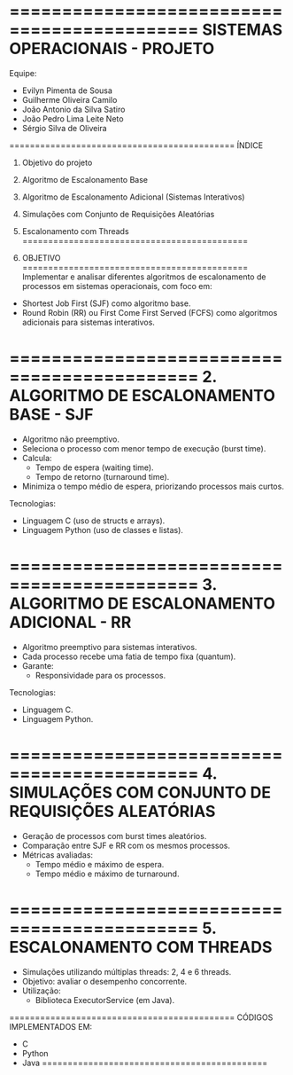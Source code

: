 ============================================
  SISTEMAS OPERACIONAIS - PROJETO
============================================

Equipe:
- Evilyn Pimenta de Sousa
- Guilherme Oliveira Camilo
- João Antonio da Silva Satiro
- João Pedro Lima Leite Neto
- Sérgio Silva de Oliveira

============================================
ÍNDICE
1. Objetivo do projeto
2. Algoritmo de Escalonamento Base
3. Algoritmo de Escalonamento Adicional (Sistemas Interativos)
4. Simulações com Conjunto de Requisições Aleatórias
5. Escalonamento com Threads
============================================

1. OBJETIVO
============================================
Implementar e analisar diferentes algoritmos de escalonamento de processos 
em sistemas operacionais, com foco em:

- Shortest Job First (SJF) como algoritmo base.
- Round Robin (RR) ou First Come First Served (FCFS) como algoritmos adicionais 
  para sistemas interativos.

============================================
2. ALGORITMO DE ESCALONAMENTO BASE - SJF
============================================
- Algoritmo não preemptivo.
- Seleciona o processo com menor tempo de execução (burst time).
- Calcula:
    * Tempo de espera (waiting time).
    * Tempo de retorno (turnaround time).
- Minimiza o tempo médio de espera, priorizando processos mais curtos.

Tecnologias:
- Linguagem C (uso de structs e arrays).
- Linguagem Python (uso de classes e listas).

============================================
3. ALGORITMO DE ESCALONAMENTO ADICIONAL - RR
============================================
- Algoritmo preemptivo para sistemas interativos.
- Cada processo recebe uma fatia de tempo fixa (quantum).
- Garante:
    * Responsividade para os processos.

Tecnologias:
- Linguagem C.
- Linguagem Python.

============================================
4. SIMULAÇÕES COM CONJUNTO DE REQUISIÇÕES ALEATÓRIAS
============================================
- Geração de processos com burst times aleatórios.
- Comparação entre SJF e RR com os mesmos processos.
- Métricas avaliadas:
    * Tempo médio e máximo de espera.
    * Tempo médio e máximo de turnaround.

============================================
5. ESCALONAMENTO COM THREADS
============================================
- Simulações utilizando múltiplas threads: 2, 4 e 6 threads.
- Objetivo: avaliar o desempenho concorrente.
- Utilização:
    * Biblioteca ExecutorService (em Java).

============================================
CÓDIGOS IMPLEMENTADOS EM:
- C
- Python
- Java
============================================